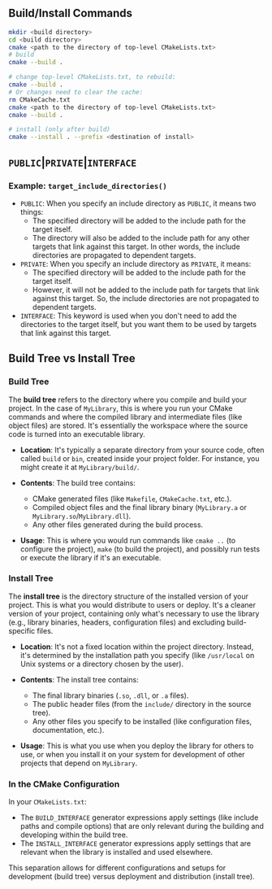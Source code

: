 ## Build/Install Commands

```sh
mkdir <build directory>
cd <build directory>
cmake <path to the directory of top-level CMakeLists.txt>
# build
cmake --build .

# change top-level CMakeLists.txt, to rebuild:
cmake --build .
# Or changes need to clear the cache:
rm CMakeCache.txt
cmake <path to the directory of top-level CMakeLists.txt>
cmake --build .

# install (only after build)
cmake --install . --prefix <destination of install>
```

## `PUBLIC`|`PRIVATE`|`INTERFACE`

### Example: `target_include_directories()`
- `PUBLIC`: When you specify an include directory as `PUBLIC`, it means two things:
    - The specified directory will be added to the include path for the target itself.
    - The directory will also be added to the include path for any other targets that link against this target. In other words, the include directories are propagated to dependent targets.
- `PRIVATE`: When you specify an include directory as `PRIVATE`, it means:
    - The specified directory will be added to the include path for the target itself.
    - However, it will not be added to the include path for targets that link against this target. So, the include directories are not propagated to dependent targets.
- `INTERFACE`: This keyword is used when you don't need to add the directories to the target itself, but you want them to be used by targets that link against this target.

## Build Tree vs Install Tree

### Build Tree

The **build tree** refers to the directory where you compile and build your project. In the case of `MyLibrary`, this is where you run your CMake commands and where the compiled library and intermediate files (like object files) are stored. It's essentially the workspace where the source code is turned into an executable library.

- **Location**: It's typically a separate directory from your source code, often called `build` or `bin`, created inside your project folder. For instance, you might create it at `MyLibrary/build/`.

- **Contents**: The build tree contains:
    - CMake generated files (like `Makefile`, `CMakeCache.txt`, etc.).
    - Compiled object files and the final library binary (`MyLibrary.a` or `MyLibrary.so`/`MyLibrary.dll`).
    - Any other files generated during the build process.

- **Usage**: This is where you would run commands like `cmake ..` (to configure the project), `make` (to build the project), and possibly run tests or execute the library if it's an executable.

### Install Tree

The **install tree** is the directory structure of the installed version of your project. This is what you would distribute to users or deploy. It's a cleaner version of your project, containing only what's necessary to use the library (e.g., library binaries, headers, configuration files) and excluding build-specific files.

- **Location**: It's not a fixed location within the project directory. Instead, it's determined by the installation path you specify (like `/usr/local` on Unix systems or a directory chosen by the user).

- **Contents**: The install tree contains:
    - The final library binaries (`.so`, `.dll`, or `.a` files).
    - The public header files (from the `include/` directory in the source tree).
    - Any other files you specify to be installed (like configuration files, documentation, etc.).

- **Usage**: This is what you use when you deploy the library for others to use, or when you install it on your system for development of other projects that depend on `MyLibrary`.

### In the CMake Configuration

In your `CMakeLists.txt`:

- The `BUILD_INTERFACE` generator expressions apply settings (like include paths and compile options) that are only relevant during the building and developing within the build tree.
- The `INSTALL_INTERFACE` generator expressions apply settings that are relevant when the library is installed and used elsewhere.

This separation allows for different configurations and setups for development (build tree) versus deployment and distribution (install tree).

